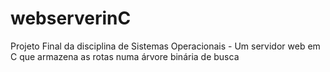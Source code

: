 # webserverinC
Projeto Final da disciplina de Sistemas Operacionais - Um servidor web em C que armazena as rotas numa árvore binária de busca
